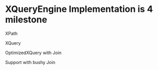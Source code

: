 # XQueryEngine Implementation is 4 milestone

XPath

XQuery

OptimizedXQuery with Join

Support with bushy Join
